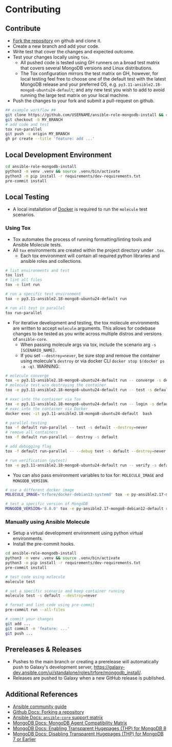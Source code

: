 # Contributing

## Contribute

- [Fork the repository](https://github.com/trfore/ansible-role-mongodb-install/fork) on github and clone it.
- Create a new branch and add your code.
- Write test that cover the changes and expected outcome.
- Test your changes locally using `tox`.
  - All pushed code is tested using GH runners on a broad test matrix that covers several MongoDB versions and Linux distributions.
  - The Tox configuration mirrors the test matrix on GH, however, for local testing feel free to choose one of the default test with the latest MongoDB release and your preferred OS, e.g. `py3.11-ansible2.18-mongo8-ubuntu24-default`; and any new test you wish to add to avoid running the large test matrix on your local machine.
- Push the changes to your fork and submit a pull-request on github.

```sh
## example workflow ##
git clone https://github.com/USERNAME/ansible-role-mongodb-install && cd ansible-role-mongodb-install
git checkout -b MY_BRANCH
# add code and test
tox run-parallel
git push -u origin MY_BRANCH
gh pr create --title 'feature: add ...'
```

## Local Development Environment

```sh
cd ansible-role-mongodb-install
python3 -m venv .venv && source .venv/bin/activate
python3 -m pip install -r requirements/dev-requirements.txt
pre-commit install
```

## Local Testing

- A local installation of [Docker](https://docs.docker.com/engine/installation/) is required to run the `molecule` test scenarios.

### Using Tox

- Tox automates the process of running formatting/linting tools and Ansible Molecule tests.
- All `tox` environments are created within the project directory under `.tox`.
  - Each tox environment will contain all required python libraries and ansible roles and collections.

```sh
# list environments and test
tox list
# lint all files
tox -e lint run

# run a specific test environment
tox -e py3.11-ansible2.18-mongo8-ubuntu24-default run

# run all test in parallel
tox run-parallel
```

- For iterative development and testing, the tox molecule environments are written to accept `molecule` arguments. This
  allows for codebase changes to be tested as you write across multiple distros and versions of `ansible-core`.
  - When passing molecule args via tox, include the scenario arg `-s [SCENARIO_NAME]`.
  - If you set `--destroy=never`, be sure stop and remove the container using molecule's `destroy` or via docker CLI
    `docker stop $(docker ps -a -q)`. WARNING:

```sh
# molecule converge
tox -e py3.11-ansible2.18-mongo8-ubuntu24-default run -- converge -s default
# molecule test w/o destroying the container
tox -e py3.11-ansible2.18-mongo8-ubuntu24-default run -- test -s default --destroy=never

# exec into the container via Tox
tox -e py3.11-ansible2.18-mongo8-ubuntu24-default run -- login -s default
# exec into the container via Docker
docker exec -it py3.11-ansible2.18-mongo8-ubuntu24-default  bash

# parallel testing
tox -f default run-parallel -- test -s default --destroy=never
# remove all containers
tox -f default run-parallel -- destroy -s default

# add debugging flag
tox -f default run-parallel -- --debug test -s default --destroy=never

# run verification (pytest)
tox -e py3.11-ansible2.18-mongo8-ubuntu24-default run -- verify -s default
```

- You can also pass environment variables to tox for: `MOLECULE_IMAGE` and `MONGODB_VERSION`.

```sh
# use a different docker image
MOLECULE_IMAGE='trfore/docker-debian13-systemd' tox -e py-ansible2.17-mongo8-debian12-default run

# test a specific version of MongoDB
MONGODB_VERSION='8.0.0' tox -e py-ansible2.17-mongo8-debian12-default run
```

### Manually using Ansible Molecule

- Setup a virtual development environment using python virtual environments.
- Install the pre-commit hooks.

```sh
cd ansible-role-mongodb-install
python3 -m venv .venv && source .venv/bin/activate
python3 -m pip install -r requirements/dev-requirements.txt
pre-commit install

# test code using molecule
molecule test

# set a specific scenario and keep container running
molecule test -s default --destroy=never

# format and lint code using pre-commit
pre-commit run --all-files

# commit your changes
git add ...
git commit -m 'feature: ...'
git push ...
```

## Prereleases & Releases
- Pushes to the main branch or creating a prerelease will automatically push to Galaxy's development server,
  <https://galaxy-dev.ansible.com/ui/standalone/roles/trfore/mongodb_install/>.
- Releases are pushed to Galaxy when a new GitHub release is published.

## Additional References

- [Ansible community guide](https://docs.ansible.com/ansible/devel/community/index.html)
- [Github Docs: Forking a repository](https://docs.github.com/en/pull-requests/collaborating-with-pull-requests/working-with-forks/fork-a-repo#forking-a-repository)
- [Ansible Docs: `ansible-core` support matrix](https://docs.ansible.com/ansible/latest/reference_appendices/release_and_maintenance.html#ansible-core-support-matrix)
- [MongoDB Docs: MongoDB Agent Compatibility Matrix](https://www.mongodb.com/docs/ops-manager/current/core/requirements/#operating-systems-compatible-with-the-mongodb-agent)
- [MongoDB Docs: Enabling Transparent Hugepages (THP) for MongoDB 8](https://www.mongodb.com/docs/manual/administration/tcmalloc-performance/)
- [MongoDB Docs: Disabling Transparent Hugepages (THP) for MongoDB 7 or Earlier](https://www.mongodb.com/docs/manual/tutorial/disable-transparent-huge-pages/)

